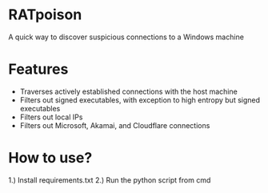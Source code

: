 # RATpoison
A quick way to discover suspicious connections to a Windows machine

# Features
- Traverses actively established connections with the host machine
- Filters out signed executables, with exception to high entropy but signed executables
- Filters out local IPs
- Filters out Microsoft, Akamai, and Cloudflare connections

# How to use?
1.) Install requirements.txt
2.) Run the python script from cmd
